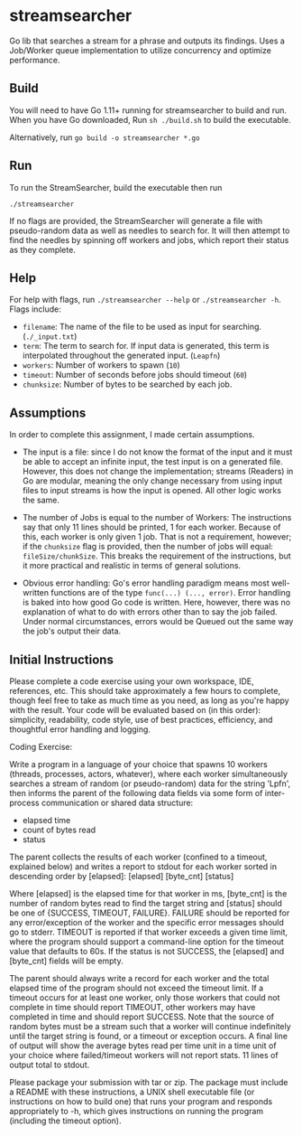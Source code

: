 # streamsearcher
Go lib that searches a stream for a phrase and outputs its findings. Uses a
Job/Worker queue implementation to utilize concurrency and optimize performance.

## Build
You will need to have Go 1.11+ running for streamsearcher to build and run.
When you have Go downloaded, Run `sh ./build.sh` to build the executable.

Alternatively, run `go build -o streamsearcher *.go`

## Run
To run the StreamSearcher, build the executable then run

`./streamsearcher`

If no flags are provided, the StreamSearcher will generate a file with
pseudo-random data as well as needles to search for. It will then attempt to
find the needles by spinning off workers and jobs, which report their status
as they complete.

## Help
For help with flags, run `./streamsearcher --help` or `./streamsearcher -h`.
Flags include:
- `filename`: The name of the file to be used as input for searching. (`./_input.txt`)
- `term`: The term to search for. If input data is generated, this term is
          interpolated throughout the generated input. (`Leapfn`)
- `workers`: Number of workers to spawn (`10`)
- `timeout`: Number of seconds before jobs should timeout (`60`)
- `chunksize`: Number of bytes to be searched by each job.

## Assumptions
In order to complete this assignment, I made certain assumptions.
- The input is a file: since I do not know the format of the input and it must
  be able to accept an infinite input, the test input is on a generated file.
  However, this does not change the implementation; streams (Readers) in
  Go are modular, meaning the only change necessary from using input files to
  input streams is how the input is opened. All other logic works the same.

- The number of Jobs is equal to the number of Workers: The instructions say
  that only 11 lines should be printed, 1 for each worker. Because of this,
  each worker is only given 1 job. That is not a requirement, however; if the
  `chunksize` flag is provided, then the number of jobs will equal:
  `fileSize/chunkSize`. This breaks the requirement of the instructions,
  but it more practical and realistic in terms of general solutions.

- Obvious error handling: Go's error handling paradigm means
  most well-written functions are of the type `func(...) (..., error)`. Error
  handling is baked into how good Go code is written. Here, however, there
  was no explanation of what to do with errors other than to say the job failed.
  Under normal circumstances, errors would be Queued out the same way the job's
  output their data.

## Initial Instructions
Please complete a code exercise using your own workspace, IDE, references, etc. This should take approximately a few hours to complete, though feel free to take as much time as you need, as long as you're happy with the result. Your code will be evaluated based on (in this order): simplicity, readability, code style, use of best practices, efficiency, and thoughtful error handling and logging.

Coding Exercise:

Write a program in a language of your choice that spawns 10 workers (threads, processes, actors, whatever), where each worker simultaneously searches a stream of random (or pseudo-random) data for the string 'Lpfn', then informs the parent of the following data fields via some form of inter-process communication or shared data structure:
* elapsed time
* count of bytes read
* status

The parent collects the results of each worker (confined to a timeout, explained below) and writes a report to stdout for each worker sorted in descending order by [elapsed]:
[elapsed] [byte_cnt] [status]

Where [elapsed] is the elapsed time for that worker in ms, [byte_cnt] is the number of random bytes read to find the target string and [status] should be one of {SUCCESS, TIMEOUT, FAILURE}. FAILURE should be reported for any error/exception of the worker and the specific error messages should go to stderr. TIMEOUT is reported if that worker exceeds a given time limit, where the program should support a command-line option for the timeout value that defaults to 60s. If the status is not SUCCESS, the [elapsed] and [byte_cnt] fields will be empty.

The parent should always write a record for each worker and the total elapsed time of the program should not exceed the timeout limit. If a timeout occurs for at least one worker, only those workers that could not complete in time should report TIMEOUT, other workers may have completed in time and should report SUCCESS. Note that the source of random bytes must be a stream such that a worker will continue indefinitely until the target string is found, or a timeout or exception occurs. A final line of output will show the average bytes read per time unit in a time unit of your choice where failed/timeout workers will not report stats. 11 lines of output total to stdout.

Please package your submission with tar or zip. The package must include a README with these instructions, a UNIX shell executable file (or instructions on how to build one) that runs your program and responds appropriately to -h, which gives instructions on running the program (including the timeout option).
